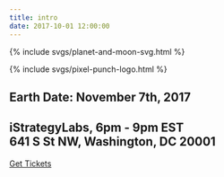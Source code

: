 ```yaml
---
title: intro
date: 2017-10-01 12:00:00
---
```


{% include svgs/planet-and-moon-svg.html %}

<div class="logo">
  {% include svgs/pixel-punch-logo.html %}
</div>

## Earth Date: November 7th, 2017

## iStrategyLabs, 6pm - 9pm EST <br />641 S St NW, Washington, DC 20001

<a class="sign-up-button" href="https://www.eventbrite.com/e/pixel-punch-tickets-39260851263" target="_blank">Get Tickets</a>
